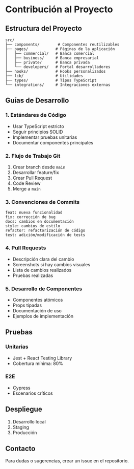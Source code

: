 
# Contribución al Proyecto

## Estructura del Proyecto

```
src/
├── components/        # Componentes reutilizables
├── pages/            # Páginas de la aplicación
│   ├── commercial/   # Banca comercial
│   ├── business/     # Banca empresarial
│   ├── private/      # Banca privada
│   └── developers/   # Portal desarrolladores
├── hooks/            # Hooks personalizados
├── lib/              # Utilidades
├── types/            # Tipos TypeScript
└── integrations/     # Integraciones externas
```

## Guías de Desarrollo

### 1. Estándares de Código

- Usar TypeScript estricto
- Seguir principios SOLID
- Implementar pruebas unitarias
- Documentar componentes principales

### 2. Flujo de Trabajo Git

1. Crear branch desde `main`
2. Desarrollar feature/fix
3. Crear Pull Request
4. Code Review
5. Merge a `main`

### 3. Convenciones de Commits

```
feat: nueva funcionalidad
fix: corrección de bug
docs: cambios en documentación
style: cambios de estilo
refactor: refactorización de código
test: adición/modificación de tests
```

### 4. Pull Requests

- Descripción clara del cambio
- Screenshots si hay cambios visuales
- Lista de cambios realizados
- Pruebas realizadas

### 5. Desarrollo de Componentes

- Componentes atómicos
- Props tipadas
- Documentación de uso
- Ejemplos de implementación

## Pruebas

### Unitarias
- Jest + React Testing Library
- Cobertura mínima: 80%

### E2E
- Cypress
- Escenarios críticos

## Despliegue

1. Desarrollo local
2. Staging
3. Producción

## Contacto

Para dudas o sugerencias, crear un issue en el repositorio.

